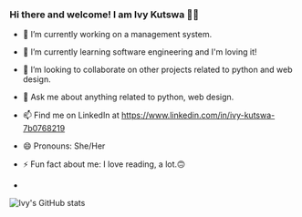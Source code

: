 ### Hi there and welcome! I am Ivy Kutswa 👋🏽

- 🔭 I’m currently working on a management system.
- 🌱 I’m currently learning software engineering and I'm loving it!
- 👯 I’m looking to collaborate on other projects related to python and web design.
- 💬 Ask me about anything related to python, web design.
- 📫 Find me on LinkedIn at https://www.linkedin.com/in/ivy-kutswa-7b0768219
- 😄 Pronouns: She/Her
- ⚡ Fun fact about me: I love reading, a lot.🙃

- 
![Ivy's GitHub stats](https://github-readme-stats.vercel.app/api?username=Icraku&theme=radical)

